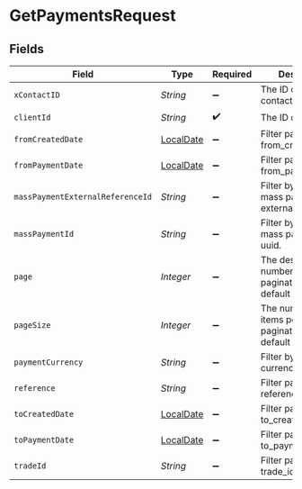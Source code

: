 # GetPaymentsRequest


## Fields

| Field                                                                           | Type                                                                            | Required                                                                        | Description                                                                     |
| ------------------------------------------------------------------------------- | ------------------------------------------------------------------------------- | ------------------------------------------------------------------------------- | ------------------------------------------------------------------------------- |
| `xContactID`                                                                    | *String*                                                                        | :heavy_minus_sign:                                                              | The ID of the contact                                                           |
| `clientId`                                                                      | *String*                                                                        | :heavy_check_mark:                                                              | The ID of the client                                                            |
| `fromCreatedDate`                                                               | [LocalDate](https://docs.oracle.com/javase/8/docs/api/java/time/LocalDate.html) | :heavy_minus_sign:                                                              | Filter payments by from_created_date.                                           |
| `fromPaymentDate`                                                               | [LocalDate](https://docs.oracle.com/javase/8/docs/api/java/time/LocalDate.html) | :heavy_minus_sign:                                                              | Filter payments by from_payment_date.                                           |
| `massPaymentExternalReferenceId`                                                | *String*                                                                        | :heavy_minus_sign:                                                              | Filter by related mass payment's external reference.                            |
| `massPaymentId`                                                                 | *String*                                                                        | :heavy_minus_sign:                                                              | Filter by related mass payment's uuid.                                          |
| `page`                                                                          | *Integer*                                                                       | :heavy_minus_sign:                                                              | The desired page number for pagination. By default is 1.                        |
| `pageSize`                                                                      | *Integer*                                                                       | :heavy_minus_sign:                                                              | The number of items per page for pagination. By default is 50.                  |
| `paymentCurrency`                                                               | *String*                                                                        | :heavy_minus_sign:                                                              | Filter by payment currency                                                      |
| `reference`                                                                     | *String*                                                                        | :heavy_minus_sign:                                                              | Filter payments by reference.                                                   |
| `toCreatedDate`                                                                 | [LocalDate](https://docs.oracle.com/javase/8/docs/api/java/time/LocalDate.html) | :heavy_minus_sign:                                                              | Filter payments by to_created_date.                                             |
| `toPaymentDate`                                                                 | [LocalDate](https://docs.oracle.com/javase/8/docs/api/java/time/LocalDate.html) | :heavy_minus_sign:                                                              | Filter payments by to_payment_date.                                             |
| `tradeId`                                                                       | *String*                                                                        | :heavy_minus_sign:                                                              | Filter payments by trade_id.                                                    |